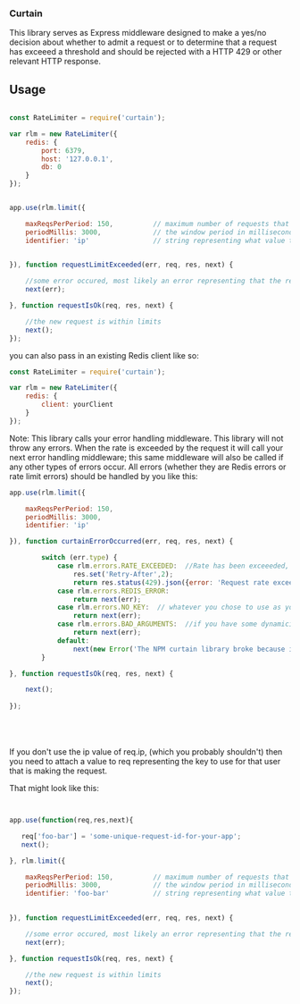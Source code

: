 

### Curtain

This library serves as Express middleware designed to make a yes/no decision about whether to admit a request or to determine that
a request has exceeed a threshold and should be rejected with a HTTP 429 or other relevant HTTP response.

## Usage


```javascript

const RateLimiter = require('curtain');

var rlm = new RateLimiter({
    redis: {
        port: 6379,
        host: '127.0.0.1',
        db: 0
    }
});


app.use(rlm.limit({

    maxReqsPerPeriod: 150,          // maximum number of requests that are allowed to occur during a window
    periodMillis: 3000,             // the window period in milliseconds
    identifier: 'ip'                // string representing what value to read off the req object
    

}), function requestLimitExceeded(err, req, res, next) {

    //some error occured, most likely an error representing that the request rate was exceeded by the latest request
    next(err);

}, function requestIsOk(req, res, next) {

    //the new request is within limits
    next();
});

```


you can also pass in an existing Redis client like so:


```javascript
const RateLimiter = require('curtain');

var rlm = new RateLimiter({
    redis: {
        client: yourClient 
    }
});
```

Note: This library calls your error handling middleware. This library will not throw any errors. When the rate is exceeded by the request 
it will call your next error handling middleware; this same middleware will also be called if any other types of errors occur. 
All errors (whether they are Redis errors or rate limit errors) should be handled by you like this:

```javascript
app.use(rlm.limit({

    maxReqsPerPeriod: 150,
    periodMillis: 3000,
    identifier: 'ip'

}), function curtainErrorOccurred(err, req, res, next) {

        switch (err.type) {  
            case rlm.errors.RATE_EXCEEDED:  //Rate has been exceeeded, do with this as you will
                res.set('Retry-After',2);
                return res.status(429).json({error: 'Request rate exceeded limit.'});
            case rlm.errors.REDIS_ERROR:
                return next(err);
            case rlm.errors.NO_KEY:  // whatever you chose to use as your request unique identifier, there was a problem finding it on the request stream object
                return next(err);
            case rlm.errors.BAD_ARGUMENTS:  //if you have some dynamicism in your project, then it's possible that you could pass bad args at some point in runtime
                return next(err);
            default:
                next(new Error('The NPM curtain library broke because it sent an unexpected error, what a POS'))
        }

}, function requestIsOk(req, res, next) {

    next();
    
});
```
<br />
<br />
<br />
If you don't use the ip value of req.ip, (which you probably shouldn't) then you need to attach a value to req representing 
the key to use for that user that is making the request.

That might look like this:

```javascript


app.use(function(req,res,next){

   req['foo-bar'] = 'some-unique-request-id-for-your-app';
   next();

}, rlm.limit({

    maxReqsPerPeriod: 150,          // maximum number of requests that are allowed to occur during a window
    periodMillis: 3000,             // the window period in milliseconds
    identifier: 'foo-bar'           // string representing what value to read off the req object
    

}), function requestLimitExceeded(err, req, res, next) {

    //some error occured, most likely an error representing that the request rate was exceeded by the latest request
    next(err);

}, function requestIsOk(req, res, next) {

    //the new request is within limits
    next();
});

```